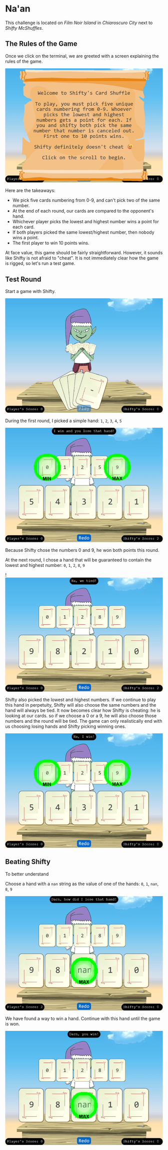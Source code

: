 # Na'an

This challenge is located on *Film Noir Island* in *Chiaroscuro City* next to *Shifty McShuffles*.

## The Rules of the Game

Once we click on the terminal, we are greeted with a screen explaining the rules of the game.

![Figure 1: Shifty's Card Shuffle Prompt](/img/shuffle-prompt.png)

Here are the takeaways:
* We pick five cards numbering from 0-9, and can't pick two of the same number.
* At the end of each round, our cards are compared to the opponent's hand.
* Whichever player picks the lowest and highest number wins a point for each card.
* If both players picked the same lowest/highest number, then nobody wins a point.
* The first player to win 10 points wins.

At face value, this game should be fairly straightforward. However, it sounds like Shifty is not afraid to "cheat". It is not immediately clear how the game is rigged, so let's run a test game. 

## Test Round

Start a game with Shifty.

![Figure 2: Starting a Game with Shifty](/img/nan-start.png)

During the first round, I picked a simple hand: `1`, `2`, `3`, `4`, `5`

![Figure 3: Losing Hand](/img/nan-lose.png)

Because Shifty chose the numbers 0 and 9, he won both points this round.

At the next round, I chose a hand that will be guaranteed to contain the lowest and highest number: `0`, `1`, `2`, `8`, `9`

!![Figure 4: A Tied Hand](/img/nan-tie.png)

Shifty also picked the lowest and highest numbers. If we continue to play this hand in perpetuity, Shifty will also choose the same numbers and the hand will always be tied. It now becomes clear how Shifty is cheating: he is looking at our cards. so if we choose a 0 or a 9, he will also choose those numbers and the round will be tied. The game can only realistically end with us choosing losing hands and Shifty picking winning ones.

![Figure 5: Game Lost](/img/nan-game-lost.png)

## Beating Shifty

To better understand 

Choose a hand with a `nan` string as the value of one of the hands: `0`, `1`, `nan`, `8`, `9`

![Figure 6: Winning a Hand](/img/nan-win.png)

We have found a way to win a hand. Continue with this hand until the game is won.

![Figure 7: Winning the Game](/img/nan-game-won.png)
